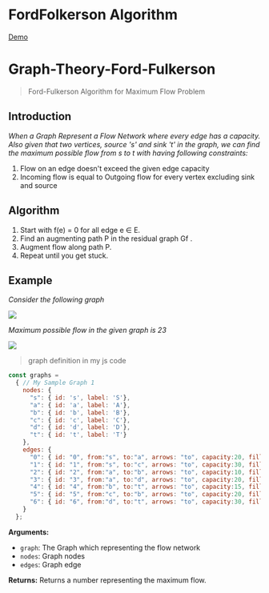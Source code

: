 # FordFolkerson Algorithm

[Demo](https://mrganji9.github.io/fordfolkerson/)

# Graph-Theory-Ford-Fulkerson 

> Ford-Fulkerson Algorithm for Maximum Flow Problem
## Introduction

*When a Graph Represent a Flow Network where every edge has a capacity. Also given that two vertices, source 's' and sink 't' in the graph, we can find the maximum possible flow from s to t with having following constraints:*

1. Flow on an edge doesn't exceed the given edge capacity
2. Incoming flow is equal to Outgoing flow for every vertex excluding sink and source

## Algorithm

1. Start with f(e) = 0 for all edge e ∈ E.
2. Find an augmenting path P in the residual graph Gf .
3. Augment flow along path P.
4. Repeat until you get stuck.

## Example

*Consider the following graph*

<img src="/images/ford_fulkerson11.png">

*Maximum possible flow in the given graph is 23*

<img src="/images/ford_fulkerson2.png">

> graph definition in my js code
```javascript
const graphs = 
  { // My Sample Graph 1
    nodes: {
      "s": { id: 's', label: 'S'},
      "a": { id: 'a', label: 'A'},
      "b": { id: 'b', label: 'B'},
      "c": { id: 'c', label: 'C'},
      "d": { id: 'd', label: 'D'},
      "t": { id: 't', label: 'T'}
    },
    edges: {
      "0": { id: "0", from:"s", to:"a", arrows: "to", capacity:20, fill_capacity:0, label:"0/20", color: { color: "#2b7ce9" }, residual: false },
      "1": { id: "1", from:"s", to:"c", arrows: "to", capacity:30, fill_capacity:0, label:"0/30", color: { color: "#2b7ce9" }, residual: false },
      "2": { id: "2", from:"a", to:"b", arrows: "to", capacity:10, fill_capacity:0, label:"0/10", color: { color: "#2b7ce9" }, residual: false },
      "3": { id: "3", from:"a", to:"d", arrows: "to", capacity:20, fill_capacity:0, label:"0/20", color: { color: "#2b7ce9" }, residual: false },
      "4": { id: "4", from:"b", to:"t", arrows: "to", capacity:15, fill_capacity:0, label:"0/15", color: { color: "#2b7ce9" }, residual: false },
      "5": { id: "5", from:"c", to:"b", arrows: "to", capacity:20, fill_capacity:0, label:"0/20", color: { color: "#2b7ce9" }, residual: false },
      "6": { id: "6", from:"d", to:"t", arrows: "to", capacity:30, fill_capacity:0, label:"0/30", color: { color: "#2b7ce9" }, residual: false }
    }
  };

```

**Arguments:**
- `graph`: The Graph which representing the flow network
- `nodes`: Graph nodes
- `edges`: Graph edge

**Returns:** Returns a number representing the maximum flow.
